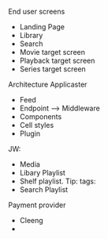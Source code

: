 



End user screens
- Landing Page
- Library
- Search 
- Movie target screen
- Playback target screen
- Series target screen

Architecture
Applicaster
- Feed
- Endpoint --> Middleware
- Components
- Cell styles
- Plugin

JW:
- Media
- Libary Playlist
- Shelf playlist. Tip: tags:
- Search Playlist

Payment provider
- Cleeng
- 
